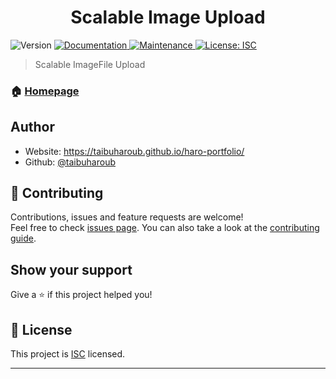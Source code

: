 <h1 align="center">Scalable Image Upload </h1>
<p>
  <img alt="Version" src="https://img.shields.io/badge/version-1.0.0-blue.svg?cacheSeconds=2592000" />
  <a href="https://github.com/taibuharoub/scalable-img-upload-#readme" target="_blank">
    <img alt="Documentation" src="https://img.shields.io/badge/documentation-yes-brightgreen.svg" />
  </a>
  <a href="https://github.com/taibuharoub/scalable-img-upload-/graphs/commit-activity" target="_blank">
    <img alt="Maintenance" src="https://img.shields.io/badge/Maintained%3F-yes-green.svg" />
  </a>
  <a href="https://github.com/taibuharoub/scalable-img-upload-/blob/master/LICENSE" target="_blank">
    <img alt="License: ISC" src="https://img.shields.io/github/license/taibuharoub/scalable-img-upload-" />
  </a>
</p>

> Scalable ImageFile Upload

### 🏠 [Homepage](https://github.com/taibuharoub/scalable-img-upload-#readme)

## Author

* Website: https://taibuharoub.github.io/haro-portfolio/
* Github: [@taibuharoub](https://github.com/taibuharoub)

## 🤝 Contributing

Contributions, issues and feature requests are welcome!<br />Feel free to check [issues page](https://github.com/taibuharoub/scalable-img-upload-/issues). You can also take a look at the [contributing guide](https://github.com/taibuharoub/scalable-img-upload-/blob/master/CONTRIBUTING.md).

## Show your support

Give a ⭐️ if this project helped you!

## 📝 License

This project is [ISC](https://github.com/taibuharoub/scalable-img-upload-/blob/master/LICENSE) licensed.

***
